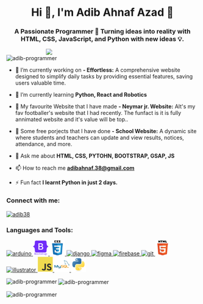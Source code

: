 <h1 align="center">Hi 👋, I'm Adib Ahnaf Azad 👋</h1>
<h3 align="center">A Passionate Programmer 🧠 Turning ideas into reality with HTML, CSS, JavaScript, and Python with new ideas 💡.</h3>


<img align="right" width="400" src="https://encrypted-tbn0.gstatic.com/images?q=tbn:ANd9GcT1kHEgewyUp-ttr19nwwZ7nUUfCEwfYsJE3w&s">
<p align="left"> <img src="https://komarev.com/ghpvc/?username=adib-programmer&label=Profile%20views&color=0e75b6&style=flat" alt="adib-programmer" /> </p>

- 🔭 I’m currently working on **- Effortless:** A comprehensive website designed to simplify daily tasks by providing essential features, saving users valuable time.

- 🌱 I’m currently learning **Python, React and Robotics**

- 👯 My favourite Website that I have made **- Neymar jr. Website:** AIt's my fav footballer's website that I had recently. The funfact is it is fully annimated website and it's value will be top..

- 🤝 Some free porjects that I have done **- School Website:** A dynamic site where students and teachers can update and view results, notices, attendance, and more.

- 💬 Ask me about **HTML, CSS, PYTOHN, BOOTSTRAP, GSAP, JS**

- 📫 How to reach me **adibahnaf.38@gmail.com**

- ⚡ Fun fact **I learnt Python in just 2 days.**

<h3 align="left">Connect with me:</h3>
<p align="left">
<a href="https://fb.com/adib38" target="blank"><img align="center" src="https://raw.githubusercontent.com/rahuldkjain/github-profile-readme-generator/master/src/images/icons/Social/facebook.svg" alt="adib38" height="30" width="40" /></a>
</p>

<h3 align="left">Languages and Tools:</h3>
<p align="left"> <a href="https://www.arduino.cc/" target="_blank" rel="noreferrer"> <img src="https://cdn.worldvectorlogo.com/logos/arduino-1.svg" alt="arduino" width="40" height="40"/> </a> <a href="https://getbootstrap.com" target="_blank" rel="noreferrer"> <img src="https://raw.githubusercontent.com/devicons/devicon/master/icons/bootstrap/bootstrap-plain-wordmark.svg" alt="bootstrap" width="40" height="40"/> </a> <a href="https://www.w3schools.com/css/" target="_blank" rel="noreferrer"> <img src="https://raw.githubusercontent.com/devicons/devicon/master/icons/css3/css3-original-wordmark.svg" alt="css3" width="40" height="40"/> </a> <a href="https://www.djangoproject.com/" target="_blank" rel="noreferrer"> <img src="https://cdn.worldvectorlogo.com/logos/django.svg" alt="django" width="40" height="40"/> </a> <a href="https://www.figma.com/" target="_blank" rel="noreferrer"> <img src="https://www.vectorlogo.zone/logos/figma/figma-icon.svg" alt="figma" width="40" height="40"/> </a> <a href="https://firebase.google.com/" target="_blank" rel="noreferrer"> <img src="https://www.vectorlogo.zone/logos/firebase/firebase-icon.svg" alt="firebase" width="40" height="40"/> </a> <a href="https://git-scm.com/" target="_blank" rel="noreferrer"> <img src="https://www.vectorlogo.zone/logos/git-scm/git-scm-icon.svg" alt="git" width="40" height="40"/> </a> <a href="https://www.w3.org/html/" target="_blank" rel="noreferrer"> <img src="https://raw.githubusercontent.com/devicons/devicon/master/icons/html5/html5-original-wordmark.svg" alt="html5" width="40" height="40"/> </a> <a href="https://www.adobe.com/in/products/illustrator.html" target="_blank" rel="noreferrer"> <img src="https://www.vectorlogo.zone/logos/adobe_illustrator/adobe_illustrator-icon.svg" alt="illustrator" width="40" height="40"/> </a> <a href="https://developer.mozilla.org/en-US/docs/Web/JavaScript" target="_blank" rel="noreferrer"> <img src="https://raw.githubusercontent.com/devicons/devicon/master/icons/javascript/javascript-original.svg" alt="javascript" width="40" height="40"/> </a> <a href="https://www.mysql.com/" target="_blank" rel="noreferrer"> <img src="https://raw.githubusercontent.com/devicons/devicon/master/icons/mysql/mysql-original-wordmark.svg" alt="mysql" width="40" height="40"/> </a> <a href="https://www.python.org" target="_blank" rel="noreferrer"> <img src="https://raw.githubusercontent.com/devicons/devicon/master/icons/python/python-original.svg" alt="python" width="40" height="40"/> </a> </p>

<p><img align="left" src="https://github-readme-stats.vercel.app/api/top-langs?username=adib-programmer&show_icons=true&locale=en&layout=compact" alt="adib-programmer" /></p>

<p>&nbsp;<img align="center" src="https://github-readme-stats.vercel.app/api?username=adib-programmer&show_icons=true&locale=en" alt="adib-programmer" /></p>

<p><img align="center" src="https://github-readme-streak-stats.herokuapp.com/?user=adib-programmer&" alt="adib-programmer" /></p>

